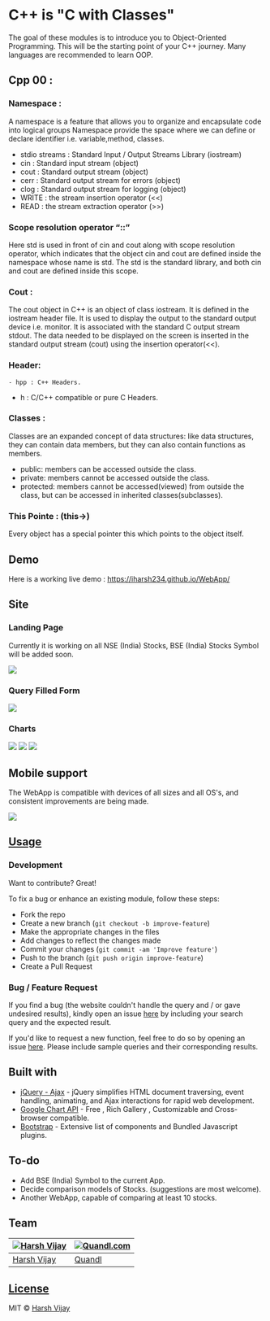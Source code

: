 # C++ is "C with Classes"

The goal of these modules is to introduce you to Object-Oriented Programming.
This will be the starting point of your C++ journey.
Many languages are recommended to learn OOP.

## Cpp 00 :

### Namespace :
  A namespace is a feature that allows you to organize and encapsulate code into logical groups
Namespace provide the space where we can define or declare identifier i.e. variable,method, classes.

- stdio streams : Standard Input / Output Streams Library (iostream)
- cin : Standard input stream (object)
- cout : Standard output stream (object)
- cerr : Standard output stream for errors (object)
- clog : Standard output stream for logging (object)
- WRITE : the stream insertion operator (<<)
- READ : the stream extraction operator (>>)

### Scope resolution operator “::” 
  Here std is used in front of cin and cout along with scope resolution operator, which indicates that the object cin and cout are defined inside the namespace whose name is std. The std is the standard library, and both cin and cout are defined inside this scope.

### Cout : 
  The cout object in C++ is an object of class iostream. It is defined in the iostream header file. It is used to display the output to the standard output device i.e. monitor. It is associated with the standard C output stream stdout. The data needed to be displayed on the screen is inserted in the standard output stream (cout) using the insertion operator(<<).

### Header:
	- hpp : C++ Headers.
  - h : C/C++ compatible or pure C Headers.

### Classes :
  Classes are an expanded concept of data structures: like data structures, they can contain data members, but they can also contain functions as members.
- public: members can be accessed outside the class.
- private: members cannot be accessed outside the class.
- protected: members cannot be accessed(viewed) from outside the class, but can be accessed in inherited classes(subclasses).

### This Pointe : (this->)
Every object has a special pointer this which points to the object itself.

## Demo
Here is a working live demo :  https://iharsh234.github.io/WebApp/


## Site

### Landing Page
Currently it is working on all NSE (India) Stocks, BSE (India) Stocks Symbol will be added soon.

![](https://iharsh234.github.io/WebApp/images/demo/web_app_face.JPG)

### Query Filled Form
![](https://iharsh234.github.io/WebApp/images/demo/demo_query.JPG)

### Charts
![](https://iharsh234.github.io/WebApp/images/demo/demo_chart1.JPG)
![](https://iharsh234.github.io/WebApp/images/demo/demo_chart2.JPG)
![](https://iharsh234.github.io/WebApp/images/demo/demo_chart3.JPG)


## Mobile support
The WebApp is compatible with devices of all sizes and all OS's, and consistent improvements are being made.

![](https://iharsh234.github.io/WebApp/images/demo/mobile.png)




## [Usage](https://iharsh234.github.io/WebApp/) 

### Development
Want to contribute? Great!

To fix a bug or enhance an existing module, follow these steps:

- Fork the repo
- Create a new branch (`git checkout -b improve-feature`)
- Make the appropriate changes in the files
- Add changes to reflect the changes made
- Commit your changes (`git commit -am 'Improve feature'`)
- Push to the branch (`git push origin improve-feature`)
- Create a Pull Request 

### Bug / Feature Request

If you find a bug (the website couldn't handle the query and / or gave undesired results), kindly open an issue [here](https://github.com/iharsh234/WebApp/issues/new) by including your search query and the expected result.

If you'd like to request a new function, feel free to do so by opening an issue [here](https://github.com/iharsh234/WebApp/issues/new). Please include sample queries and their corresponding results.


## Built with 

- [jQuery - Ajax](http://www.w3schools.com/jquery/jquery_ref_ajax.asp) - jQuery simplifies HTML document traversing, event handling, animating, and Ajax interactions for rapid web development.
- [Google Chart API](https://developers.google.com/chart/interactive/docs/quick_start) - Free , Rich Gallery , Customizable and Cross-browser compatible.
- [Bootstrap](http://getbootstrap.com/) - Extensive list of components and  Bundled Javascript plugins.


## To-do
- Add BSE (India) Symbol to the current App.
- Decide comparison models of Stocks. (suggestions are most welcome).
- Another WebApp, capable of comparing at least 10 stocks.

## Team

[![Harsh Vijay](https://avatars1.githubusercontent.com/u/12688534?v=3&s=144)](https://github.com/iharsh234)  | [![Quandl.com](https://github.com/iharsh234/WebApp/blob/master/images/quandl.jpg)](https://www.quandl.com/)
---|---
[Harsh Vijay ](https://github.com/iharsh234) |[Quandl](https://www.quandl.com)

## [License](https://github.com/iharsh234/WebApp/blob/master/LICENSE.md)

MIT © [Harsh Vijay ](https://github.com/iharsh234)

